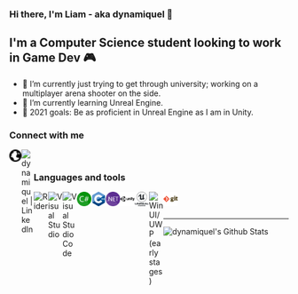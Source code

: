 ### Hi there, I'm Liam - aka dynamiquel 👋

## I'm a Computer Science student looking to work in Game Dev 🎮
- 🔭 I’m currently just trying to get through university; working on a multiplayer arena shooter on the side.
- 🌱 I’m currently learning Unreal Engine.
- 🎯 2021 goals: Be as proficient in Unreal Engine as I am in Unity.

### Connect with me
[<img align="left" alt="liamhall.dev" width="22px" src="https://raw.githubusercontent.com/iconic/open-iconic/master/svg/globe.svg" />][website]
[<img align="left" alt="dynamiquel | LinkedIn" width="22px" src="https://cdn.jsdelivr.net/npm/simple-icons@v3/icons/linkedin.svg" />][linkedIn]

<br/>

### Languages and tools
[<img align="left" alt="Rider" width="26px" src="https://raw.githubusercontent.com/maartenba/rider-content/main/logo.jpg" />][rider]
[<img align="left" alt="Visual Studio" width="26px" src="https://visualstudio.microsoft.com/wp-content/uploads/2019/06/BrandVisualStudioWin2019-3.svg" />][vs]
[<img align="left" alt="Visual Studio Code" width="26px" src="https://visualstudio.microsoft.com/wp-content/uploads/2019/09/vs-code-responsive-01-1.png" />][vsCode]
[<img align="left" alt="C#" width="26px" src="https://raw.githubusercontent.com/github/explore/80688e429a7d4ef2fca1e82350fe8e3517d3494d/topics/csharp/csharp.png" />][cs]
[<img align="left" alt="C++ (early stages)" width="26px" src="https://raw.githubusercontent.com/github/explore/80688e429a7d4ef2fca1e82350fe8e3517d3494d/topics/cpp/cpp.png" />][cpp]
[<img align="left" alt=".NET" width="26px" src="https://raw.githubusercontent.com/github/explore/93d8a67084f94b2a444e510199a6e7622e5b09a3/topics/dotnet/dotnet.png" />][dotNet]
[<img align="left" alt="Unity" width="26px" src="https://raw.githubusercontent.com/github/explore/80688e429a7d4ef2fca1e82350fe8e3517d3494d/topics/unity/unity.png" />][unity]
[<img align="left" alt="Unreal Engine (early stages)" width="26px" src="https://raw.githubusercontent.com/github/explore/80688e429a7d4ef2fca1e82350fe8e3517d3494d/topics/unreal-engine/unreal-engine.png" />][unrealEngine]
[<img align="left" alt="WinUI/UWP (early stages)" width="26px" src="https://docs.microsoft.com/en-us/windows/apps/images/logo-winui.png" />][winUI]
[<img align="left" alt="Git" width="26px" src="https://raw.githubusercontent.com/github/explore/80688e429a7d4ef2fca1e82350fe8e3517d3494d/topics/git/git.png" />][git]

<br/>
<br/>

---

<img align="left" alt="dynamiquel's Github Stats" src="https://github-readme-stats.vercel.app/api?username=dynamiquel&show_icons=true&hide_border=true&title_color=41DDB6&icon_color=9E06CF&count_private=true" />

[website]: https://liamhall.dev
[linkedIn]: https://www.linkedin.com/in/liamkohall/
[vsCode]: https://code.visualstudio.com/
[vs]: https://visualstudio.microsoft.com/vs/
[rider]: https://www.jetbrains.com/rider/
[cs]: https://docs.microsoft.com/en-us/dotnet/csharp/
[cpp]: http://www.cplusplus.com/
[dotNet]: https://dotnet.microsoft.com/
[unity]: https://unity.com/
[unrealEngine]: https://www.unrealengine.com/
[winUI]: https://docs.microsoft.com/en-us/windows/apps/winui/
[git]: https://git-scm.com/
